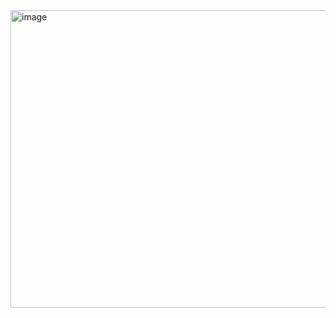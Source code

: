 <img width="624" height="476" alt="image" src="https://github.com/user-attachments/assets/cdfbae0a-b384-4a8b-990b-d07f9664fc32" />


<!--
**GlassPuddle/GlassPuddle** is a ✨ _special_ ✨ repository because its `README.md` (this file) appears on your GitHub profile.

Here are some ideas to get you started:

- 🔭 I’m currently working on ...
- 🌱 I’m currently learning ...
- 👯 I’m looking to collaborate on ...
- 🤔 I’m looking for help with ...
- 💬 Ask me about ...
- 📫 How to reach me: ...
- 😄 Pronouns: ...
- ⚡ Fun fact: ...
-->
